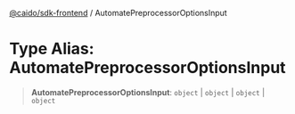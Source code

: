 [@caido/sdk-frontend](../index.md) / AutomatePreprocessorOptionsInput

# Type Alias: AutomatePreprocessorOptionsInput

> **AutomatePreprocessorOptionsInput**: `object` \| `object` \| `object` \| `object`

